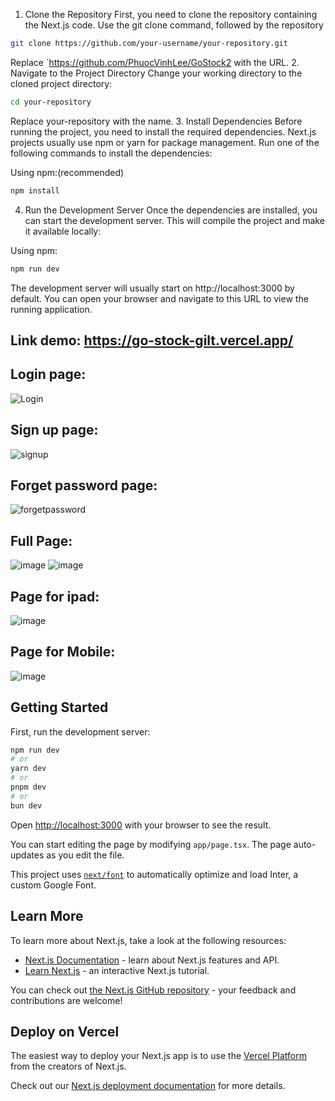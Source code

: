 1. Clone the Repository
First, you need to clone the repository containing the Next.js code. Use the git clone command, followed by the repository
```bash
git clone https://github.com/your-username/your-repository.git
```
Replace `https://github.com/PhuocVinhLee/GoStock2 with the URL.
2. Navigate to the Project Directory
Change your working directory to the cloned project directory:
```bash
cd your-repository
```
Replace your-repository with the name.
3. Install Dependencies
Before running the project, you need to install the required dependencies. Next.js projects usually use npm or yarn for package management. Run one of the following commands to install the dependencies:

Using npm:(recommended)
```bash
npm install
```

4. Run the Development Server
Once the dependencies are installed, you can start the development server. This will compile the project and make it available locally:

Using npm:

```bash
npm run dev
```
The development server will usually start on http://localhost:3000 by default. You can open your browser and navigate to this URL to view the running application.

## Link demo: https://go-stock-gilt.vercel.app/
## Login page:
![Login](https://github.com/user-attachments/assets/6b7d3735-0989-44f8-86dd-b0e995d75493)
## Sign up page: 
![signup](https://github.com/user-attachments/assets/5fb247c4-6714-4a28-ba4c-f3419a075c3a)
## Forget password page:
![forgetpassword](https://github.com/user-attachments/assets/b016a18f-109b-4cc2-9491-fbebb2812674)
## Full Page:
![image](https://github.com/user-attachments/assets/ebfdcfa5-6640-4cba-bbaf-64435ef85f46)
![image](https://github.com/user-attachments/assets/c39d3335-91c1-4345-a8c0-adbe69f64205)
## Page for ipad:
![image](https://github.com/user-attachments/assets/fd301669-0796-410e-98e2-bc0f5eca7f2d)
## Page for Mobile:
![image](https://github.com/user-attachments/assets/1b5bb893-1f8e-4148-a479-cdb524899ff7)




## Getting Started

First, run the development server:

```bash
npm run dev
# or
yarn dev
# or
pnpm dev
# or
bun dev
```

Open [http://localhost:3000](http://localhost:3000) with your browser to see the result.

You can start editing the page by modifying `app/page.tsx`. The page auto-updates as you edit the file.

This project uses [`next/font`](https://nextjs.org/docs/basic-features/font-optimization) to automatically optimize and load Inter, a custom Google Font.

## Learn More

To learn more about Next.js, take a look at the following resources:

- [Next.js Documentation](https://nextjs.org/docs) - learn about Next.js features and API.
- [Learn Next.js](https://nextjs.org/learn) - an interactive Next.js tutorial.

You can check out [the Next.js GitHub repository](https://github.com/vercel/next.js/) - your feedback and contributions are welcome!

## Deploy on Vercel

The easiest way to deploy your Next.js app is to use the [Vercel Platform](https://vercel.com/new?utm_medium=default-template&filter=next.js&utm_source=create-next-app&utm_campaign=create-next-app-readme) from the creators of Next.js.

Check out our [Next.js deployment documentation](https://nextjs.org/docs/deployment) for more details.

